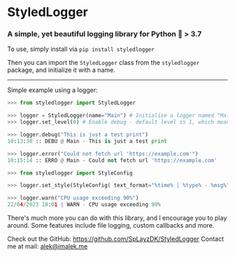 # StyledLogger

### A simple, yet beautiful logging library for Python 🐍 > 3.7

To use, simply install via `pip install styledlogger`

Then you can import the `StyledLogger` class from the `styledlogger` package, and initialize it with a name.

---

Simple example using a logger:

```py
>>> from styledlogger import StyledLogger

>>> logger = StyledLogger(name="Main") # Initialize a logger named "Main"
>>> logger.set_level(0) # Enable debug - default level is 1, which means every log type except debug. Setting the level to 0 enables the debug logs.

>>> logger.debug("This is just a test print")
10:13:30 :: DEBU @ Main - This is just a test print

>>> logger.error("Could not fetch url 'https://example.com'")
10:15:14 :: ERRO @ Main - Could not fetch url 'https://example.com'

>>> from styledlogger import StyleConfig

>>> logger.set_style(StyleConfig( text_format="%time% | %type% - %msg%", time_format='DD/MM/YYYY hh:mm' )) # Change the text format and time format in the logs. Placeholders you can use are: %name%, %time%, %type% and %msg%.

>>> logger.warn("CPU usage exceeding 90%")
22/04/2023 10:01 | WARN - CPU usage exceeding 90%
```

There's much more you can do with this library, and I encourage you to play around. Some features include file logging, custom callbacks and more.

Check out the GitHub: https://github.com/SpLayzDK/StyledLogger
Contact me at mail: alek@imalek.me